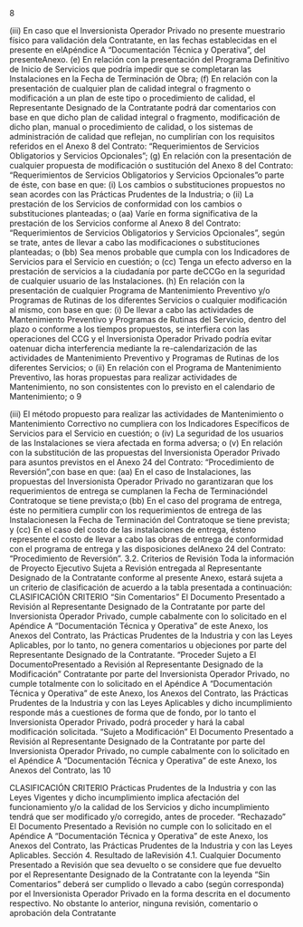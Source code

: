 8

(iii) En caso que el Inversionista Operador Privado no presente muestrario físico para
validación dela Contratante, en las fechas establecidas en el presente en elApéndice
A “Documentación Técnica y Operativa”, del presenteAnexo.
(e) En relación con la presentación del Programa Definitivo de Inicio de Servicios que podría
impedir que se completaran las Instalaciones en la Fecha de Terminación de Obra;
(f) En relación con la presentación de cualquier plan de calidad integral o fragmento o
modificación a un plan de este tipo o procedimiento de calidad, el Representante Designado
de la Contratante podrá dar comentarios con base en que dicho plan de calidad integral o
fragmento, modificación de dicho plan, manual o procedimiento de calidad, o los sistemas
de administración de calidad que reflejan, no cumplirían con los requisitos referidos en el
Anexo 8 del Contrato: “Requerimientos de Servicios Obligatorios y Servicios
Opcionales”;
(g) En relación con la presentación de cualquier propuesta de modificación o sustitución del
Anexo 8 del Contrato: “Requerimientos de Servicios Obligatorios y Servicios
Opcionales”o parte de éste, con base en que:
(i) Los cambios o substituciones propuestos no sean acordes con las Prácticas Prudentes
de la Industria; o
(ii) La prestación de los Servicios de conformidad con los cambios o substituciones
planteadas; o
(aa) Varíe en forma significativa de la prestación de los Servicios conforme al
Anexo 8 del Contrato: “Requerimientos de Servicios Obligatorios y
Servicios Opcionales”, según se trate, antes de llevar a cabo las
modificaciones o substituciones planteadas; o
(bb) Sea menos probable que cumpla con los Indicadores de Servicios para el
Servicio en cuestión; o
(cc) Tenga un efecto adverso en la prestación de servicios a la ciudadanía por
parte deCCGo en la seguridad de cualquier usuario de las Instalaciones.
(h) En relación con la presentación de cualquier Programa de Mantenimiento Preventivo y/o
Programas de Rutinas de los diferentes Servicios o cualquier modificación al mismo, con
base en que:
(i) De llevar a cabo las actividades de Mantenimiento Preventivo y Programas de Rutinas
del Servicio, dentro del plazo o conforme a los tiempos propuestos, se interfiera con las
operaciones del CCG y el Inversionista Operador Privado podría evitar oatenuar dicha
interferencia mediante la re-calendarización de las actividades de Mantenimiento
Preventivo y Programas de Rutinas de los diferentes Servicios; o
(ii) En relación con el Programa de Mantenimiento Preventivo, las horas propuestas para
realizar actividades de Mantenimiento, no son consistentes con lo previsto en el
calendario de Mantenimiento; o
9

(iii) El método propuesto para realizar las actividades de Mantenimiento o Mantenimiento
Correctivo no cumpliera con los Indicadores Específicos de Servicios para el Servicio
en cuestión; o
(iv) La seguridad de los usuarios de las Instalaciones se viera afectada en forma adversa;
o
(v) En relación con la substitución de las propuestas del Inversionista Operador Privado
para asuntos previstos en el Anexo 24 del Contrato: “Procedimiento de
Reversión”,con base en que:
(aa) En el caso de Instalaciones, las propuestas del Inversionista Operador
Privado no garantizaran que los requerimientos de entrega se cumplanen la
Fecha de Terminacióndel Contratoque se tiene prevista;o
(bb) En el caso del programa de entrega, éste no permitiera cumplir con los
requerimientos de entrega de las Instalacionesen la Fecha de Terminación
del Contratoque se tiene prevista; y
(cc) En el caso del costo de las instalaciones de entrega, ésteno represente el
costo de llevar a cabo las obras de entrega de conformidad con el programa
de entrega y las disposiciones delAnexo 24 del Contrato: “Procedimiento
de Reversión”.
3.2. Criterios de Revisión
Toda la información de Proyecto Ejecutivo Sujeta a Revisión entregada al Representante Designado de la
Contratante conforme al presente Anexo, estará sujeta a un criterio de clasificación de acuerdo a la tabla
presentada a continuación:
CLASIFICACIÓN CRITERIO
“Sin Comentarios” El Documento Presentado a Revisión al Representante Designado de la
Contratante por parte del Inversionista Operador Privado, cumple
cabalmente con lo solicitado en el Apéndice A “Documentación
Técnica y Operativa” de este Anexo, los Anexos del Contrato, las
Prácticas Prudentes de la Industria y con las Leyes Aplicables, por lo
tanto, no genera comentarios u objeciones por parte del Representante
Designado de la Contratante.
“Proceder Sujeto a El DocumentoPresentado a Revisión al Representante Designado de la
Modificación” Contratante por parte del Inversionista Operador Privado, no cumple
totalmente con lo solicitado en el Apéndice A “Documentación
Técnica y Operativa” de este Anexo, los Anexos del Contrato, las
Prácticas Prudentes de la Industria y con las Leyes Aplicables y dicho
incumplimiento responde más a cuestiones de forma que de fondo, por
lo tanto el Inversionista Operador Privado, podrá proceder y hará la
cabal modificación solicitada.
“Sujeto a Modificación” El Documento Presentado a Revisión al Representante Designado de la
Contratante por parte del Inversionista Operador Privado, no cumple
cabalmente con lo solicitado en el Apéndice A “Documentación
Técnica y Operativa” de este Anexo, los Anexos del Contrato, las
10

CLASIFICACIÓN CRITERIO
Prácticas Prudentes de la Industria y con las Leyes Vigentes y dicho
incumplimiento implica afectación del funcionamiento y/o la calidad de
los Servicios y dicho incumplimiento tendrá que ser modificado y/o
corregido, antes de proceder.
“Rechazado” El Documento Presentado a Revisión no cumple con lo solicitado en el
Apéndice A “Documentación Técnica y Operativa” de este Anexo,
los Anexos del Contrato, las Prácticas Prudentes de la Industria y con
las Leyes Aplicables.
Sección 4. Resultado de laRevisión
4.1. Cualquier Documento Presentado a Revisión que sea devuelto o se considere que fue
devuelto por el Representante Designado de la Contratante con la leyenda “Sin Comentarios” deberá ser
cumplido o llevado a cabo (según corresponda) por el Inversionista Operador Privado en la forma descrita en
el documento respectivo. No obstante lo anterior, ninguna revisión, comentario o aprobación dela Contratante
